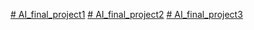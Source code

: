 [# AI_final_project1](https://www.youtube.com/watch?v=NH80dmJAR7o)
[# AI_final_project2](https://docs.google.com/document/d/11AE3_hW94DdLTXPFTRS3kvETShGfPEWwaS-PtGyjF9E/edit)
[# AI_final_project3](https://docs.google.com/document/d/1EKZTtOGqYgKg_zudx1Mc1l6EkphzWx3cHlieK8ATXTM/edit)
